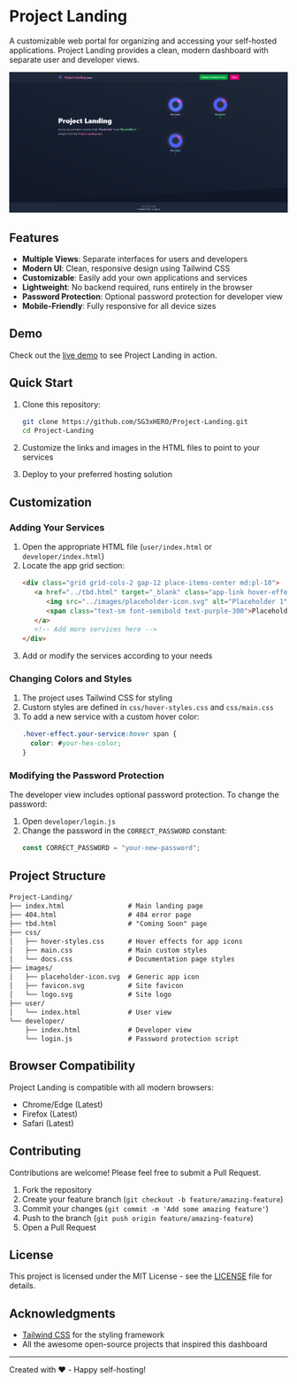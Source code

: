 # Project Landing

A customizable web portal for organizing and accessing your self-hosted applications. Project Landing provides a clean, modern dashboard with separate user and developer views.

![Project Landing Screenshot](./images/screenshot.png)

## Features

- **Multiple Views**: Separate interfaces for users and developers
- **Modern UI**: Clean, responsive design using Tailwind CSS
- **Customizable**: Easily add your own applications and services
- **Lightweight**: No backend required, runs entirely in the browser
- **Password Protection**: Optional password protection for developer view
- **Mobile-Friendly**: Fully responsive for all device sizes

## Demo

Check out the [live demo](https://sg3xhero.github.io/Project-Landing/) to see Project Landing in action.

## Quick Start

1. Clone this repository:
   ```bash
   git clone https://github.com/SG3xHERO/Project-Landing.git
   cd Project-Landing
   ```

2. Customize the links and images in the HTML files to point to your services
3. Deploy to your preferred hosting solution

## Customization

### Adding Your Services

1. Open the appropriate HTML file (`user/index.html` or `developer/index.html`)
2. Locate the app grid section:
   ```html
   <div class="grid grid-cols-2 gap-12 place-items-center md:pl-10">
      <a href="../tbd.html" target="_blank" class="app-link hover-effect vaultwarden">
         <img src="../images/placeholder-icon.svg" alt="Placeholder 1" />
         <span class="text-sm font-semibold text-purple-300">Placeholder<br>1</span>
      </a>
      <!-- Add more services here -->
   </div>
   ```
3. Add or modify the services according to your needs

### Changing Colors and Styles

1. The project uses Tailwind CSS for styling
2. Custom styles are defined in `css/hover-styles.css` and `css/main.css`
3. To add a new service with a custom hover color:
   ```css
   .hover-effect.your-service:hover span {
     color: #your-hex-color;
   }
   ```

### Modifying the Password Protection

The developer view includes optional password protection. To change the password:

1. Open `developer/login.js`
2. Change the password in the `CORRECT_PASSWORD` constant:
   ```javascript
   const CORRECT_PASSWORD = "your-new-password";
   ```

## Project Structure

```
Project-Landing/
├── index.html                # Main landing page
├── 404.html                  # 404 error page
├── tbd.html                  # "Coming Soon" page
├── css/
│   ├── hover-styles.css      # Hover effects for app icons
│   ├── main.css              # Main custom styles
│   └── docs.css              # Documentation page styles
├── images/
│   ├── placeholder-icon.svg  # Generic app icon
│   ├── favicon.svg           # Site favicon
│   └── logo.svg              # Site logo
├── user/
│   └── index.html            # User view
└── developer/
    ├── index.html            # Developer view
    └── login.js              # Password protection script
```

## Browser Compatibility

Project Landing is compatible with all modern browsers:

- Chrome/Edge (Latest)
- Firefox (Latest)
- Safari (Latest)

## Contributing

Contributions are welcome! Please feel free to submit a Pull Request.

1. Fork the repository
2. Create your feature branch (`git checkout -b feature/amazing-feature`)
3. Commit your changes (`git commit -m 'Add some amazing feature'`)
4. Push to the branch (`git push origin feature/amazing-feature`)
5. Open a Pull Request

## License

This project is licensed under the MIT License - see the [LICENSE](LICENSE) file for details.

## Acknowledgments

- [Tailwind CSS](https://tailwindcss.com/) for the styling framework
- All the awesome open-source projects that inspired this dashboard

---

Created with ❤️ - Happy self-hosting!
